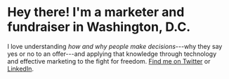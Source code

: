 # Hey there! I'm a marketer and fundraiser in Washington, D.C.

I love understanding *how and why people make decisions*---why they say yes or no to an offer---and applying that knowledge through technology and effective marketing to the fight for freedom. [Find me on Twitter][2] or [LinkedIn][4]. 

 [2]: https://twitter.com/?status=Hey,%20@nathanielward%20 "Send me a tweet"
 [4]: http://www.linkedin.com/in/nathanieleward/ "Use LinkedIn if you must"
